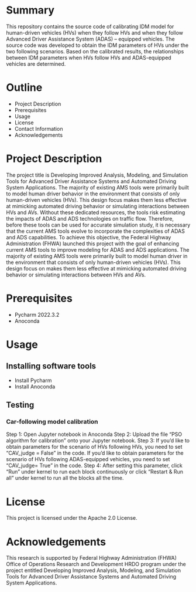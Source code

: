 # Summary
This repository contains the source code of calibrating IDM model for human-driven vehicles (HVs) when they follow HVs and when they follow Advanced Driver Assistance System (ADAS) – equipped vehicles. 
The source code was developed to obtain the IDM parameters of HVs under the two following scenarios. Based on the calibrated results, the relationships between IDM parameters when HVs follow HVs and ADAS-equipped 
vehicles are determined. 
# Outline
* Project Description
* Prerequisites
* Usage
* License
* Contact Information
* Acknowledgements
# Project Description
The project title is Developing Improved Analysis, Modeling, and Simulation Tools for Advanced Driver Assistance Systems and Automated Driving System Applications. The majority of existing AMS tools were 
primarily built to model human driver behavior in the environment that consists of only human-driven vehicles (HVs). This design focus makes them less effective at mimicking automated driving behavior or 
simulating interactions between HVs and AVs. Without these dedicated resources, the tools risk estimating the impacts of ADAS and ADS technologies on traffic flow. Therefore, before these tools can be used 
for accurate simulation study, it is necessary that the current AMS tools evolve to incorporate the complexities of ADAS and ADS capabilities. To achieve this objective, the Federal Highway Administration (FHWA) 
launched this project with the goal of enhancing current AMS tools to improve modeling for ADAS and ADS applications. The majority of existing AMS tools were primarily built to model human driver in the environment 
that consists of only human-driven vehicles (HVs). This design focus on makes them less effective at mimicking automated driving behavior or simulating interactions between HVs and AVs. 
# Prerequisites
* Pycharm 2022.3.2
* Anoconda
# Usage
## Installing software tools
* Install Pycharm
* Install Anoconda
## Testing
### Car-following model calibration
Step 1: Open Jupyter notebook in Anoconda
Step 2: Upload the file “PSO algorithm for calibration” onto your Jupyter notebook.
Step 3: If you’d like to obtain parameters for the scenario of HVs following HVs, you need to set “CAV_judge = False” in the code. If you’d like to obtain parameters for the scenario of HVs following ADAS-equipped vehicles, you need to set “CAV_judge= True” in the code.
Step 4: After setting this parameter, click “Run” under kernel to run each block continuously or click “Restart & Run all” under kernel to run all the blocks all the time. 
# License
This project is licensed under the Apache 2.0 License.
# Acknowledgements
This research is supported by Federal Highway Administration (FHWA) Office of Operations Research and Development HRDO program under the project entitled Developing Improved Analysis, 
Modeling, and Simulation Tools for Advanced Driver Assistance Systems and Automated Driving System Applications.
